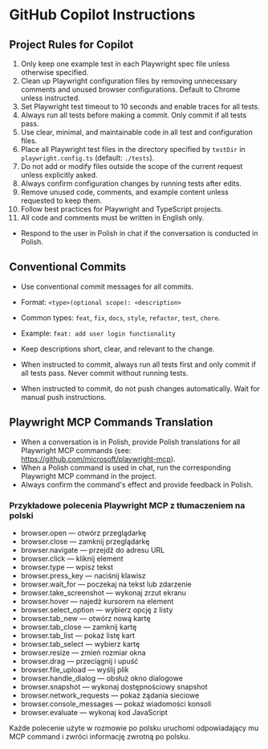 # GitHub Copilot Instructions

## Project Rules for Copilot

1. Only keep one example test in each Playwright spec file unless otherwise specified.
2. Clean up Playwright configuration files by removing unnecessary comments and unused browser configurations. Default to Chrome unless instructed.
3. Set Playwright test timeout to 10 seconds and enable traces for all tests.
4. Always run all tests before making a commit. Only commit if all tests pass.
5. Use clear, minimal, and maintainable code in all test and configuration files.
6. Place all Playwright test files in the directory specified by `testDir` in `playwright.config.ts` (default: `./tests`).
7. Do not add or modify files outside the scope of the current request unless explicitly asked.
8. Always confirm configuration changes by running tests after edits.
9. Remove unused code, comments, and example content unless requested to keep them.
10. Follow best practices for Playwright and TypeScript projects.
11. All code and comments must be written in English only.

- Respond to the user in Polish in chat if the conversation is conducted in Polish.

## Conventional Commits

- Use conventional commit messages for all commits.
- Format: `<type>(optional scope): <description>`
- Common types: `feat`, `fix`, `docs`, `style`, `refactor`, `test`, `chore`.
- Example: `feat: add user login functionality`
- Keep descriptions short, clear, and relevant to the change.

- When instructed to commit, always run all tests first and only commit if all tests pass. Never commit without running tests.
- When instructed to commit, do not push changes automatically. Wait for manual push instructions.

## Playwright MCP Commands Translation

- When a conversation is in Polish, provide Polish translations for all Playwright MCP commands (see: https://github.com/microsoft/playwright-mcp).
- When a Polish command is used in chat, run the corresponding Playwright MCP command in the project.
- Always confirm the command's effect and provide feedback in Polish.

### Przykładowe polecenia Playwright MCP z tłumaczeniem na polski

- browser.open — otwórz przeglądarkę
- browser.close — zamknij przeglądarkę
- browser.navigate — przejdź do adresu URL
- browser.click — kliknij element
- browser.type — wpisz tekst
- browser.press_key — naciśnij klawisz
- browser.wait_for — poczekaj na tekst lub zdarzenie
- browser.take_screenshot — wykonaj zrzut ekranu
- browser.hover — najedź kursorem na element
- browser.select_option — wybierz opcję z listy
- browser.tab_new — otwórz nową kartę
- browser.tab_close — zamknij kartę
- browser.tab_list — pokaż listę kart
- browser.tab_select — wybierz kartę
- browser.resize — zmień rozmiar okna
- browser.drag — przeciągnij i upuść
- browser.file_upload — wyślij plik
- browser.handle_dialog — obsłuż okno dialogowe
- browser.snapshot — wykonaj dostępnościowy snapshot
- browser.network_requests — pokaż żądania sieciowe
- browser.console_messages — pokaż wiadomości konsoli
- browser.evaluate — wykonaj kod JavaScript

Każde polecenie użyte w rozmowie po polsku uruchomi odpowiadający mu MCP command i zwróci informację zwrotną po polsku.
